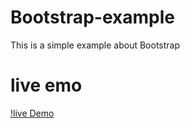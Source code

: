 # Bootstrap-example
This is a simple example about Bootstrap

# live emo
[!live Demo](https://abedalmajed.github.io/Bootstrap-example/)
